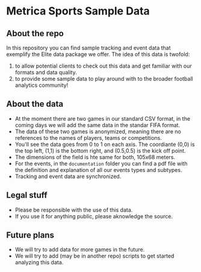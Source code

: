 # Metrica Sports Sample Data

## About the repo
In this repository you can find sample tracking and event data that exemplify the Elite data package we offer. The idea of this data is twofold: 
1. to allow potential clients to check out this data and get familiar with our formats and data quality. 
2. to provide some sample data to play around with to the broader football analytics community! 

## About the data
- At the moment there are two games in our standard CSV format, in the coming days we will add the same data in the standar FIFA format. 
- The data of these two games is anonymized, meaning there are no references to the names of players, teams or competitions.
- You'll see the data goes from 0 to 1 on each axis. The coordiante (0,0) is the top left, (1,1) is the bottom right, and (0.5,0.5) is the kick off point. 
- The dimensions of the field is hte same for both, 105x68 meters. 
- For the events, in the `documentation` folder you can find a pdf file with the definition and explanation of all our events types and subtypes. 
- Tracking and event data are synchronized.

## Legal stuff
- Please be responsible with the use of this data.
- If you use it for anything public, please aknowledge the source.

## Future plans
- We will try to add data for more games in the future.
- We will try to add (may be in another repo) scripts to get started analyzing this data.


